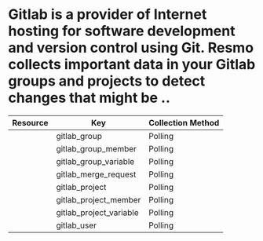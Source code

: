 # Gitlab is a provider of Internet hosting for software development and version control using Git. Resmo collects important data in your Gitlab groups and projects to detect changes that might be ..

| Resource | Key | Collection Method |
| --- | --- | --- |
|  | gitlab_group | Polling |
|  | gitlab_group_member | Polling |
|  | gitlab_group_variable | Polling |
|  | gitlab_merge_request | Polling |
|  | gitlab_project | Polling |
|  | gitlab_project_member | Polling |
|  | gitlab_project_variable | Polling |
|  | gitlab_user | Polling |

